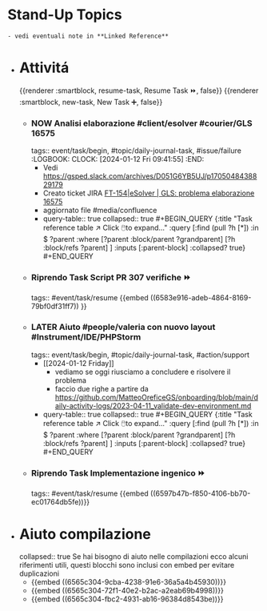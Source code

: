 # Stand-Up Topics
	- vedi eventuali note in **Linked Reference**
- # Attivitá
  {{renderer :smartblock, resume-task, Resume Task ⏩️, false}} {{renderer :smartblock, new-task, New Task ➕, false}}
	- ### NOW Analisi elaborazione #client/esolver #courier/GLS 16575
	  tags:: event/task/begin, #topic/daily-journal-task, #issue/failure
	  :LOGBOOK:
	  CLOCK: [2024-01-12 Fri 09:41:55]
	  :END:
		- Vedi https://gsped.slack.com/archives/D051G6YB5UJ/p1705048438829179
		- Creato ticket JIRA [FT-154|eSolver | GLS: problema elaborazione 16575](https://gsped.atlassian.net/browse/FT-154)
		- aggiornato file #media/confluence
		- query-table:: true
		  collapsed:: true
		  #+BEGIN_QUERY
		  {:title "Task reference table ↗️ Click 🖱️to expand..." :query [:find (pull ?h [*])
		      :in $ ?parent
		      :where
		      [?parent :block/parent ?grandparent]
		      [?h :block/refs ?parent]
		  ]
		  :inputs [:parent-block]
		  :collapsed? true}
		  #+END_QUERY
	- ### Riprendo Task Script PR 307 verifiche ⏩️
	  tags:: #event/task/resume
	  {{embed ((6583e916-adeb-4864-8169-79bf0df31ff7)) }}
	- ### LATER Aiuto #people/valeria con nuovo layout #Instrument/IDE/PHPStorm 
	  tags:: event/task/begin, #topic/daily-journal-task, #action/support
		- [[2024-01-12 Friday]]
			- vediamo se oggi riusciamo a concludere e risolvere il problema
			- faccio due righe a partire da https://github.com/MatteoOreficeGS/onboarding/blob/main/daily-activity-logs/2023-04-11_validate-dev-environment.md
		- query-table:: true
		  collapsed:: true
		  #+BEGIN_QUERY
		  {:title "Task reference table ↗️ Click 🖱️to expand..." :query [:find (pull ?h [*])
		      :in $ ?parent
		      :where
		      [?parent :block/parent ?grandparent]
		      [?h :block/refs ?parent]
		  ]
		  :inputs [:parent-block]
		  :collapsed? true}
		  #+END_QUERY
	- ### Riprendo Task Implementazione ingenico ⏩️
	  tags:: #event/task/resume
	  {{embed ((6597b47b-f850-4106-bb70-ec01764db5fe))}}
- # Aiuto compilazione
  collapsed:: true
  Se hai bisogno di aiuto nelle compilazioni ecco alcuni riferimenti utili, questi blocchi sono inclusi con embed per evitare duplicazioni
	- {{embed ((6565c304-9cba-4238-91e6-36a5a4b45930))}}
	- {{embed ((6565c304-72f1-40e2-b2ac-a2eab69b4998))}}
	- {{embed ((6565c304-fbc2-4931-ab16-96384d8543be))}}